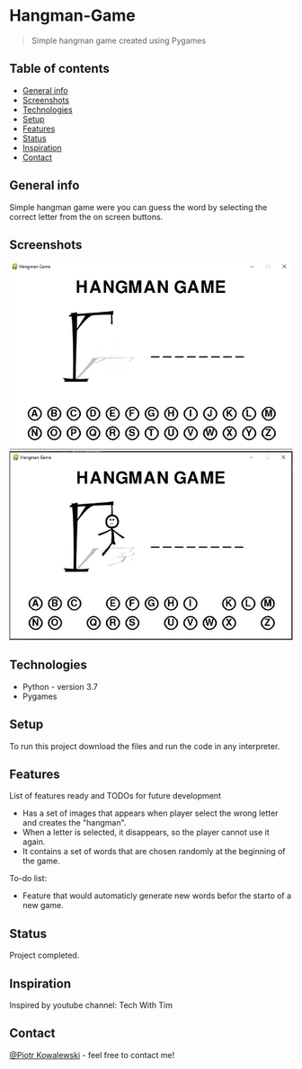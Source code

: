 # Hangman-Game
> Simple hangman game created using Pygames

## Table of contents
* [General info](#general-info)
* [Screenshots](#screenshots)
* [Technologies](#technologies)
* [Setup](#setup)
* [Features](#features)
* [Status](#status)
* [Inspiration](#inspiration)
* [Contact](#contact)

## General info
Simple hangman game were you can guess the word by selecting the correct letter from the on screen buttons. 

## Screenshots
![Main menu](./img/screen1.JPG)
![App Layout](./img/screen2.JPG)

## Technologies
* Python - version 3.7
* Pygames

## Setup
To run this project download the files and run the code in any interpreter. 

## Features
List of features ready and TODOs for future development
* Has a set of images that appears when player select the wrong letter and creates the "hangman".
* When a letter is selected, it disappears, so the player cannot use it again.
* It contains a set of words that are chosen randomly at the beginning of the game.

To-do list:
* Feature that would automaticly generate new words befor the starto of a new game.


## Status
Project completed. 

## Inspiration
Inspired by youtube channel: Tech With Tim

## Contact
[@Piotr Kowalewski](https://pkow.herokuapp.com) - feel free to contact me!
